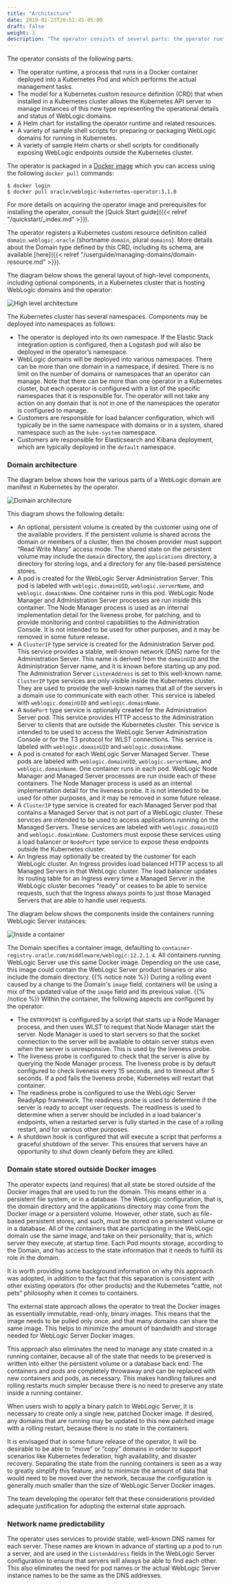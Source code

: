 ```yaml
---
title: "Architecture"
date: 2019-02-23T20:51:45-05:00
draft: false
weight: 3
description: "The operator consists of several parts: the operator runtime, the model for a Kubernetes custom resource definition (CRD), a Helm chart for installing the operator, a variety of sample shell scripts for preparing or packaging WebLogic domains for running in Kubernetes, and sample Helm charts or shell scripts for conditionally exposing WebLogic endpoints outside the Kubernetes cluster."
---
```


The operator consists of the following parts:

*	The operator runtime, a process that runs in a Docker container deployed into a Kubernetes Pod and which performs the actual management tasks.
* The model for a Kubernetes custom resource definition (CRD) that when installed in a Kubernetes cluster allows the Kubernetes API server to manage instances of this new type representing the operational details and status of WebLogic domains.
*	A Helm chart for installing the operator runtime and related resources.
* A variety of sample shell scripts for preparing or packaging  WebLogic domains for running in Kubernetes.
* A variety of sample Helm charts or shell scripts for conditionally exposing WebLogic endpoints outside the Kubernetes cluster.

The operator is packaged in a [Docker image](https://hub.docker.com/r/oracle/weblogic-kubernetes-operator/) which you can access using the following `docker pull` commands:  

```
$ docker login
$ docker pull oracle/weblogic-kubernetes-operator:3.1.0
```

For more details on acquiring the operator image and prerequisites for installing the operator, consult the [Quick Start guide]({{< relref "/quickstart/_index.md" >}}).

The operator registers a Kubernetes custom resource definition called `domain.weblogic.oracle` (shortname `domain`, plural `domains`).  More details about the Domain type defined by this CRD, including its schema, are available [here]({{< relref "/userguide/managing-domains/domain-resource.md" >}}).

The diagram below shows the general layout of high-level components, including optional components, in a Kubernetes cluster that is hosting WebLogic domains and the operator:

![High level architecture](/weblogic-kubernetes-operator/images/high-level-architecture.png)

The Kubernetes cluster has several namespaces.  Components may be deployed into namespaces as follows:

*	The operator is deployed into its own namespace.  If the Elastic Stack integration option is configured, then a Logstash pod will also be deployed in the operator’s namespace.
*	WebLogic domains will be deployed into various namespaces.  There can be more than one domain in a namespace, if desired.  There is no limit on the number of domains or namespaces that an operator can manage.  Note that there can be more than one operator in a Kubernetes cluster, but each operator is configured with a list of the specific namespaces that it is responsible for.  The operator will not take any action on any domain that is not in one of the namespaces the operator is configured to manage.
* Customers are responsible for load balancer configuration, which will typically be in the same namespace with domains or in a system, shared namespace such as the `kube-system` namespace.
*	Customers are responsible for Elasticsearch and Kibana deployment, which are typically deployed in the `default` namespace.

### Domain architecture

The diagram below shows how the various parts of a WebLogic domain are manifest in Kubernetes by the operator.

![Domain architecture](/weblogic-kubernetes-operator/images/domain-architecture2.png)

This diagram shows the following details:

*	An optional, persistent volume is created by the customer using one of the available providers.  If the persistent volume is shared across the domain or members of a cluster, then the chosen provider must support “Read Write Many” access mode.  The shared state on the persistent volume may include the `domain` directory, the `applications` directory, a directory for storing logs, and a directory for any file-based persistence stores.
*	A pod is created for the WebLogic Server Administration Server.  This pod is labeled with `weblogic.domainUID`, `weblogic.serverName`, and `weblogic.domainName`.  One container runs in this pod.  WebLogic Node Manager and Administration Server processes are run inside this container.  The Node Manager process is used as an internal implementation detail for the liveness probe, for patching, and to provide monitoring and control capabilities to the Administration Console.  It is not intended to be used for other purposes, and it may be removed in some future release.
*	A `ClusterIP` type service is created for the Administration Server pod.  This service provides a stable, well-known network (DNS) name for the Administration Server.  This name is derived from the `domainUID` and the Administration Server name, and it is known before starting up any pod.  The Administration Server `ListenAddress` is set to this well-known name.  `ClusterIP` type services are only visible inside the Kubernetes cluster.  They are used to provide the well-known names that all of the servers in a domain use to communicate with each other.  This service is labeled with `weblogic.domainUID` and `weblogic.domainName`.
*	A `NodePort` type service is optionally created for the Administration Server pod.  This service provides HTTP access to the Administration Server to clients that are outside the Kubernetes cluster.  This service is intended to be used to access the WebLogic Server Administration Console or for the T3 protocol for WLST connections.  This service is labeled with `weblogic.domainUID` and `weblogic.domainName`.
*	A pod is created for each WebLogic Server Managed Server.  These pods are labeled with `weblogic.domainUID`, `weblogic.serverName`, and `weblogic.domainName`.  One container runs in each pod.  WebLogic Node Manager and Managed Server processes are run inside each of these containers.  The Node Manager process is used as an internal implementation detail for the liveness probe.  It is not intended to be used for other purposes, and it may be removed in some future release.
*	A `ClusterIP` type service is created for each Managed Server pod that contains a Managed Server that is not part of a WebLogic cluster.  These services are intended to be used to access applications running on the Managed Servers.  These services are labeled with `weblogic.domainUID` and `weblogic.domainName`.  Customers must expose these services using a load balancer or `NodePort` type service to expose these endpoints outside the Kubernetes cluster.
*	An Ingress may optionally be created by the customer for each WebLogic cluster.  An Ingress provides load balanced HTTP access to all Managed Servers in that WebLogic cluster.  The load balancer updates its routing table for an Ingress every time a Managed Server in the WebLogic cluster becomes “ready” or ceases to be able to service requests, such that the Ingress always points to just those Managed Servers that are able to handle user requests.

The diagram below shows the components inside the containers running WebLogic Server instances:

![Inside a container](/weblogic-kubernetes-operator/images/inside-a-container.png)

The Domain specifies a container image, defaulting to `container-registry.oracle.com/middleware/weblogic:12.2.1.4`. All containers running WebLogic Server use this same Docker image. Depending on the use case, this image could contain the WebLogic Server product binaries or also include the domain directory.
{{% notice note %}}
During a rolling event caused by a change to the Domain's `image` field, containers will be using a mix of the updated value of the `image` field and its previous value.
{{% /notice %}}
Within the container, the following aspects are configured by the operator:

*	The `ENTRYPOINT` is configured by a script that starts up a Node Manager process, and then uses WLST to request that Node Manager start the server.  Node Manager is used to start servers so that the socket connection to the server will be available to obtain server status even when the server is unresponsive.  This is used by the liveness probe.
* The liveness probe is configured to check that the server is alive by querying the Node Manager process.  The liveness probe is by default configured to check liveness every 15 seconds, and to timeout after 5 seconds.  If a pod fails the liveness probe, Kubernetes will restart that container.
*	The readiness probe is configured to use the WebLogic Server ReadyApp framework.  The readiness probe is used to determine if the server is ready to accept user requests.  The readiness is used to determine when a server should be included in a load balancer's endpoints, when a restarted server is fully started in the case of a rolling restart, and for various other purposes.
*	A shutdown hook is configured that will execute a script that performs a graceful shutdown of the server.  This ensures that servers have an opportunity to shut down cleanly before they are killed.

### Domain state stored outside Docker images
The operator expects (and requires) that all state be stored outside of the Docker images that are used to run the domain.  This means either in a persistent file system, or in a database.  The WebLogic configuration, that is, the domain directory and the applications directory may come from the Docker image or a persistent volume.  However, other state, such as file-based persistent stores, and such, must be stored on a persistent volume or in a database.  All of the containers that are participating in the WebLogic domain use the same image, and take on their personality; that is, which server they execute, at startup time. Each Pod mounts storage, according to the Domain, and has access to the state information that it needs to fulfill its role in the domain.

It is worth providing some background information on why this approach was adopted, in addition to the fact that this separation is consistent with other existing operators (for other products) and the Kubernetes “cattle, not pets” philosophy when it comes to containers.

The external state approach allows the operator to treat the Docker images as essentially immutable, read-only, binary images.  This means that the image needs to be pulled only once, and that many domains can share the same image.  This helps to minimize the amount of bandwidth and storage needed for WebLogic Server Docker images.

This approach also eliminates the need to manage any state created in a running container, because all of the state that needs to be preserved is written into either the persistent volume or a database back end. The containers and pods are completely throwaway and can be replaced with new containers and pods, as necessary.  This makes handling failures and rolling restarts much simpler because there is no need to preserve any state inside a running container.

When users wish to apply a binary patch to WebLogic Server, it is necessary to create only a single new, patched Docker image.  If desired, any domains that are running may be updated to this new patched image with a rolling restart, because there is no state in the containers.

It is envisaged that in some future release of the operator, it will be desirable to be able to “move” or “copy” domains in order to support scenarios like Kubernetes federation, high availability, and disaster recovery.  Separating the state from the running containers is seen as a way to greatly simplify this feature, and to minimize the amount of data that would need to be moved over the network, because the configuration is generally much smaller than the size of WebLogic Server Docker images.

The team developing the operator felt that these considerations provided adequate justification for adopting the external state approach.

### Network name predictability

The operator uses services to provide stable, well-known DNS names for each server.  These names are known in advance of starting up a pod to run a server, and are used in the `ListenAddress` fields in the WebLogic Server configuration to ensure that servers will always be able to find each other.  This also eliminates the need for pod names or the actual WebLogic Server instance names to be the same as the DNS addresses.
